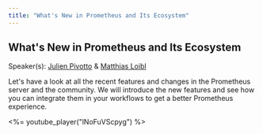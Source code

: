 ```yaml
---
title: "What's New in Prometheus and Its Ecosystem"
---
```


## What's New in Prometheus and Its Ecosystem

Speaker(s): [Julien Pivotto](../../speakers/julien-pivotto) & [Matthias Loibl](../../speakers/matthias-loibl)

Let's have a look at all the recent features and changes in the Prometheus server and the community. We will introduce the new features and see how you can integrate them in your workflows to get a better Prometheus experience.

<%= youtube_player("lNoFuVScpyg") %>